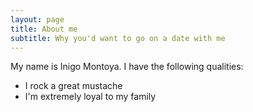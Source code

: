 ```yaml
---
layout: page
title: About me
subtitle: Why you'd want to go on a date with me
---
```





My name is Inigo Montoya. I have the following qualities:

- I rock a great mustache
- I'm extremely loyal to my family
